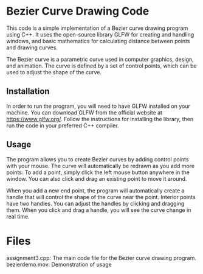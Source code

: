 # Bezier Curve Drawing Code
This code is a simple implementation of a Bezier curve drawing program using C++. It uses the open-source library GLFW for creating and handling windows, and basic mathematics for calculating distance between points and drawing curves.

The Bezier curve is a parametric curve used in computer graphics, design, and animation. The curve is defined by a set of control points, which can be used to adjust the shape of the curve.

## Installation
In order to run the program, you will need to have GLFW installed on your machine. You can download GLFW from the official website at https://www.glfw.org/. Follow the instructions for installing the library, then run the code in your preferred C++ compiler.

## Usage
The program allows you to create Bezier curves by adding control points with your mouse. The curve will automatically be redrawn as you add more points. To add a point, simply click the left mouse button anywhere in the window. You can also click and drag an existing point to move it around.

When you add a new end point, the program will automatically create a handle that will control the shape of the curve near the point. Interior points have two handles. You can adjust the handles by clicking and dragging them. When you click and drag a handle, you will see the curve change in real time.

# Files
assignment3.cpp: The main code file for the Bezier curve drawing program.
bezierdemo.mov: Demonstration of usage

